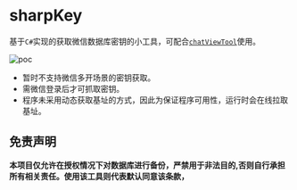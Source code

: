 # sharpKey

基于`C#`实现的获取微信数据库密钥的小工具，可配合[`chatViewTool`](https://github.com/Ormicron/chatViewTool)使用。

![poc](https://github.com/Ormicron/Sharp-dumpkey/blob/main/demo1.png)



* 暂时不支持微信多开场景的密钥获取。
* 需微信登录后才可抓取密钥。
* 程序未采用动态获取基址的方式，因此为保证程序可用性，运行时会在线拉取基址。



## 免责声明
**本项目仅允许在授权情况下对数据库进行备份，严禁用于非法目的,否则自行承担所有相关责任。使用该工具则代表默认同意该条款，**
